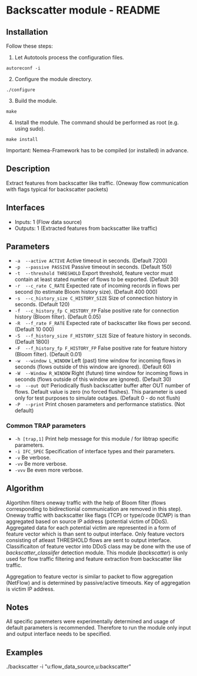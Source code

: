 # Backscatter module - README

## Installation
Follow these steps:

1) Let Autotools process the configuration files.
```
autoreconf -i
```

2) Configure the module directory.
```
./configure
```

3) Build the module.
```
make
```

4) Install the module. The command should be performed as root (e.g. using sudo).
```
make install
```

Important: Nemea-Framework has to be compiled (or installed) in advance.

## Description
Extract features from backscatter like traffic. (Oneway flow communication with flags typical for backscatter packets)

## Interfaces
- Inputs: 1 (Flow data source)
- Outputs: 1 (Extracted features from backscatter like traffic)

## Parameters
-  `-a  --active ACTIVE`           Active timeout in seconds. (Default 7200)
-  `-p  --passive PASSIVE`          Passive timeout in seconds. (Default 150)
-  `-t  --threshold THRESHOLD`       Export threshold, feature vector must contain at least stated number of flows to be exported. (Default 30)
-  `-r  --c_rate C_RATE`           Expected rate of incoming records in flows per second (to estimate Bloom history size). (Default 400 000)
-  `-s  --c_history_size C_HISTORY_SIZE`   Size of connection history in seconds. (Default 120)
-  `-f  --c_history_fp C_HISTORY_FP`      False positive rate for connection history (Bloom filter). (Default 0.05)
-  `-R  --f_rate F_RATE`          Expected rate of backscatter like flows per second. (Default 10 000)
-  `-S  --f_history_size F_HISTORY_SIZE`  Size of feature history in seconds. (Default 1800)
-  `-F  --f_history_fp F_HISTORY_FP`      False positive rate for feature history (Bloom filter). (Default 0.01) 
-  `-w  --window L_WINDOW`           Left (past) time window for incoming flows in seconds (flows outside of this window are ignored). (Default 60)
-  `-W  --Window R_WINDOW`           Right (future) time window for incoming flows in seconds (flows outside of this window are ignored). (Default 30)
-  `-o  --out OUT`              Periodically flush backscatter buffer after OUT number of flows. Default value is zero (no forced flushes). This parameter is used only for test purposes to simulate outages. (Default 0 - do not flush)
- `-P  --print`                     Print chosen parameters and performance statistics. (Not default)

### Common TRAP parameters
- `-h [trap,1]`      Print help message for this module / for libtrap specific parameters.
- `-i IFC_SPEC`      Specification of interface types and their parameters.
- `-v`               Be verbose.
- `-vv`              Be more verbose.
- `-vvv`             Be even more verbose.

## Algorithm
Algortihm filters oneway traffic with the help of Bloom filter (flows corresponding to bidirectionial communication are removed in this step). Oneway traffic with backscatter like flags (TCP) or type/code (ICMP) is than aggregated based on source IP address (potential victim of DDoS). Aggregated data for each potential victim are represented in a form of feature vector which is than sent to output interface. Only feature vectors consisting of atleast THRESHOLD flows are sent to output interface. Classificaiton of feature vector into DDoS class may be done with the use of *backscatter_classiifer* detection module. This  module (*backscatter*) is only used for flow traffic filtering and feature extraction from backscatter like traffic.

Aggregation to feature vector is similar to packet to flow aggregation (NetFlow) and is determined by passive/active timeouts. Key of aggregation is victim IP address. 

## Notes
All specific paremeters were experimentally determined and usage of default parameters is recommended.  Therefore to run the module only input and output interface needs to be specified.

## Examples

./backscatter -i "u:flow_data_source,u:backscatter"



